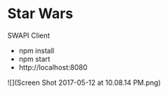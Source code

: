 # Star Wars

SWAPI Client

- npm install
- npm start
- http://localhost:8080

![](Screen Shot 2017-05-12 at 10.08.14 PM.png)
